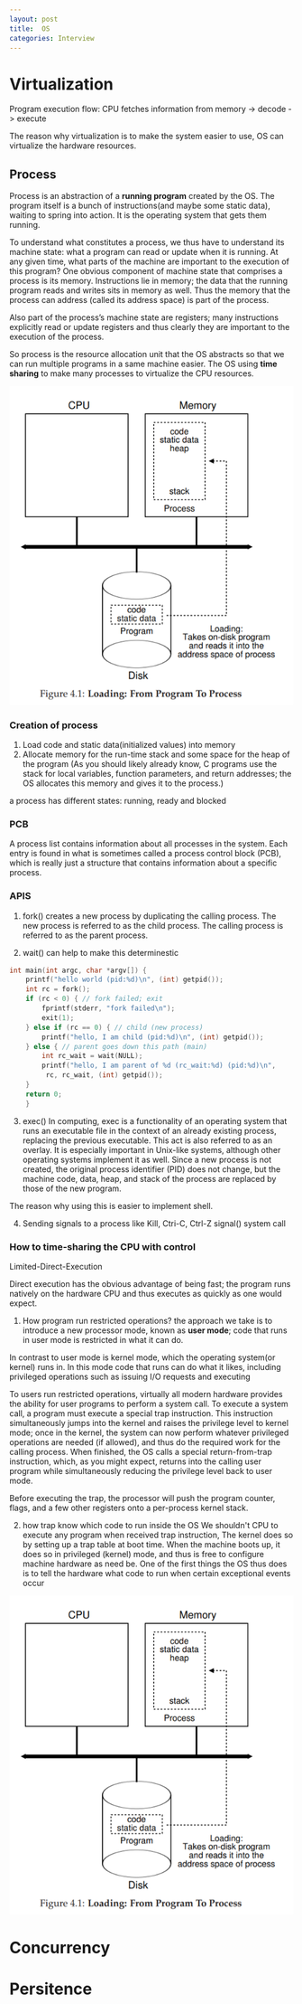 ```yaml
---
layout: post
title:  OS
categories: Interview
---
```

# Virtualization
Program execution flow:
CPU fetches information from memory -> decode -> execute

The reason why virtualization is to make the system easier to use, OS can virtualize the hardware resources.

## Process
Process is an abstraction of a **running program** created by the OS. The program itself is a bunch of instructions(and maybe some static data), waiting to spring into action. It is the operating system that gets them running.

To understand what constitutes a process, we thus have to understand its machine state: what a program can read or update when it is running. At any given time, what parts of the machine are important to the execution of this program? One obvious component of machine state that comprises a process is its memory. Instructions lie in memory; the data that the running program reads and writes sits in memory as well. Thus the memory that the process can address (called its address space) is part of the process.

Also part of the process’s machine state are registers; many instructions explicitly read or update registers and thus clearly they are important to the execution of the process.

So process is the resource allocation unit that the OS abstracts so that we can run multiple programs in a same machine easier. The OS using **time sharing** to make many processes to virtualize the CPU resources.

![result](https://github.com/770120041/myblog/blob/master/images/2019-4/MemoryAndCode.png?raw=true)

### Creation of process
1. Load code and static data(initialized values) into memory
2. Allocate memory for the run-time stack and some space for the heap of the program
(As you should likely already know, C programs use the stack for local variables, function parameters, and return addresses; the OS allocates this memory and gives it to the process.)

a process has different states: running, ready and blocked

### PCB
A process list contains information about all processes in the system. Each entry is found in what is sometimes called a process control block (PCB), which is really just a structure that contains
information about a specific process.

### APIS
1. fork() creates a new process by duplicating the calling process.  The
        new process is referred to as the child process.  The calling process
        is referred to as the parent process.

2. wait() can help to make this determinestic
```c
int main(int argc, char *argv[]) {
    printf("hello world (pid:%d)\n", (int) getpid());
    int rc = fork();
    if (rc < 0) { // fork failed; exit
        fprintf(stderr, "fork failed\n");
        exit(1);
    } else if (rc == 0) { // child (new process)
        printf("hello, I am child (pid:%d)\n", (int) getpid());
    } else { // parent goes down this path (main)
        int rc_wait = wait(NULL);
        printf("hello, I am parent of %d (rc_wait:%d) (pid:%d)\n",
         rc, rc_wait, (int) getpid());
    }
    return 0;
    }
```
3. exec()
In computing, exec is a functionality of an operating system that runs an executable file in the context of an already existing process, replacing the previous executable. This act is also referred to as an overlay. It is especially important in Unix-like systems, although other operating systems implement it as well. Since a new process is not created, the original process identifier (PID) does not change, but the machine code, data, heap, and stack of the process are replaced by those of the new program.

The reason why using this is easier to implement shell.

4. Sending signals to a process
like Kill, Ctri-C, Ctrl-Z signal() system call

### How to time-sharing the CPU with control
Limited-Direct-Execution

Direct execution has the obvious advantage of being fast; the program runs natively on the hardware CPU and thus executes as quickly as one would expect. 

1. How program run restricted operations?
the approach we take is to introduce a new processor mode, known as **user mode**; code that runs in user mode is restricted in what it can do.

In contrast to user mode is kernel mode, which the operating system(or kernel) runs in. In this mode code that runs can do what it likes, including privileged operations such as issuing I/O requests and executing

To users run restricted operations, virtually all modern hardware provides the ability for user programs to perform a system call. To execute a system call, a program must execute a special trap instruction. This instruction simultaneously jumps into the kernel and raises the
privilege level to kernel mode; once in the kernel, the system can now perform whatever privileged operations are needed (if allowed), and thus do the required work for the calling process. When finished, the OS calls a special return-from-trap instruction, which, as you might expect, returns
into the calling user program while simultaneously reducing the privilege level back to user mode.

Before executing the trap, the processor will push the program counter, flags, and a few other registers onto a per-process kernel stack.

2. how trap know which code to run inside the OS
We shouldn't CPU to execute any program when received trap instruction, The kernel does so by setting up a trap table at boot time. When the machine boots up, it does so in privileged (kernel) mode, and thus is free to configure machine hardware as need be. One of the first things the OS thus does is to tell the hardware what code to run when certain exceptional events occur

![LDE](https://github.com/770120041/myblog/blob/master/images/2019-4/MemoryAndCode.png?raw=true)


# Concurrency

# Persitence